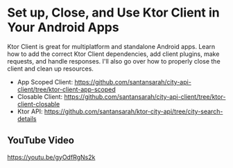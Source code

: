# Set up, Close, and Use Ktor Client in Your Android Apps

Ktor Client is great for multiplatform and standalone Android apps. Learn how to add the
correct Ktor Client dependencies, add client plugins, make requests, and handle responses. I'll
also go over how to properly close the client and clean up resources.

* App Scoped Client: https://github.com/santansarah/city-api-client/tree/ktor-client-app-scoped
* Closable Client: https://github.com/santansarah/city-api-client/tree/ktor-client-closable
* Ktor API: https://github.com/santansarah/ktor-city-api/tree/city-search-details

## YouTube Video

https://youtu.be/gyOdfRgNs2k

